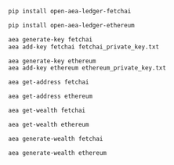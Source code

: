 ``` bash
pip install open-aea-ledger-fetchai
```
``` bash
pip install open-aea-ledger-ethereum
```
``` bash
aea generate-key fetchai
aea add-key fetchai fetchai_private_key.txt
```
``` bash
aea generate-key ethereum
aea add-key ethereum ethereum_private_key.txt
```
``` bash
aea get-address fetchai
``` 
``` bash
aea get-address ethereum
```
``` bash
aea get-wealth fetchai
```
``` bash
aea get-wealth ethereum
```
``` bash
aea generate-wealth fetchai
```
``` bash
aea generate-wealth ethereum
```

